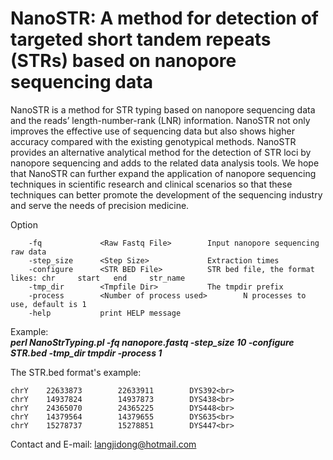 # NanoSTR: A method for detection of targeted short tandem repeats (STRs) based on nanopore sequencing data

NanoSTR is a method for STR typing based on nanopore sequencing data and the reads’ length-number-rank (LNR) information. NanoSTR not only improves the effective use of sequencing data but also shows higher accuracy compared with the existing genotypical methods. NanoSTR provides an alternative analytical method for the detection of STR loci by nanopore sequencing and adds to the related data analysis tools. We hope that NanoSTR can further expand the application of nanopore sequencing techniques in scientific research and clinical scenarios so that these techniques can better promote the development of the sequencing industry and serve the needs of precision medicine.

Option

        -fq             <Raw Fastq File>        Input nanopore sequencing raw data
        -step_size      <Step Size>             Extraction times
        -configure      <STR BED File>          STR bed file, the format likes: chr     start   end     str_name
        -tmp_dir        <Tmpfile Dir>           The tmpdir prefix
        -process        <Number of process used>        N processes to use, default is 1
        -help           print HELP message

Example:<br>
***perl NanoStrTyping.pl -fq nanopore.fastq -step_size 10 -configure STR.bed -tmp_dir tmpdir -process 1***

The STR.bed format's example:<br>
```
chrY    22633873        22633911        DYS392<br>
chrY    14937824        14937873        DYS438<br>
chrY    24365070        24365225        DYS448<br>
chrY    14379564        14379655        DYS635<br>
chrY    15278737        15278851        DYS447<br>
```

Contact and E-mail: langjidong@hotmail.com
